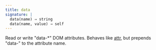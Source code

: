 ```yaml
---
title: data
signature: |
  data(name) ⇒ string
  data(name, value) ⇒ self
---
```


Read or write "data-\*" DOM attributes. Behaves like [attr](#attr), but prepends
"data-" to the attribute name.
